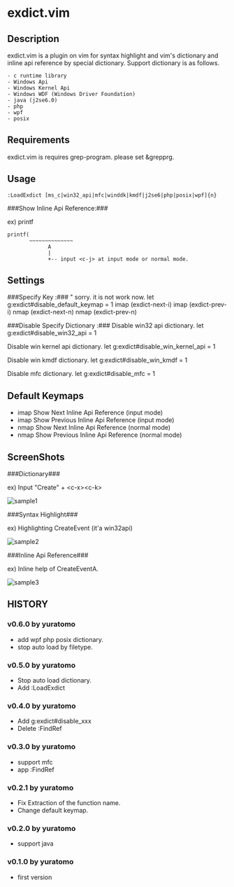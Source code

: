 exdict.vim
==========

Description
-----------
exdict.vim is a plugin on vim for syntax highlight and vim's dictionary and inline api reference by special dictionary.
Support dictionary is as follows.

    - c runtime library
    - Windows Api
    - Windows Kernel Api
    - Windows WDF (Windows Driver Foundation)
    - java (j2se6.0)
    - php
    - wpf
    - posix

Requirements
------------
exdict.vim is requires grep-program. 
please set &grepprg.

Usage
-----

    :LoadExdict [ms_c|win32_api|mfc|winddk|kmdf|j2se6|php|posix|wpf]{n}


###Show Inline Api Reference:###

ex) printf

    printf(
           ~~~~~~~~~~~~~~
                 A
                 |
                 +-- input <c-j> at input mode or normal mode.

Settings
--------

###Specify Key :###
    " sorry. it is not work now.
    let g:exdict#disable_default_keymap = 1
    imap <buffer><c-UP>   <ESC><Plug>(exdict-next-i)
    imap <buffer><c-DOWN> <ESC><Plug>(exdict-prev-i)
    nmap <buffer><c-UP>   <Plug>(exdict-next-n)
    nmap <buffer><c-DOWN> <Plug>(exdict-prev-n)


###Disable Specify Dictionary :###
Disable win32 api dictionary.
    let g:exdict#disable_win32_api = 1

Disable win kernel api dictionary.
    let g:exdict#disable_win_kernel_api = 1

Disable win kmdf dictionary.
    let g:exdict#disable_win_kmdf = 1

Disable mfc dictionary.
    let g:exdict#disable_mfc = 1


Default Keymaps
---------------
* imap <c-DOWN> Show Next Inline Api Reference (input mode)
* imap <c-UP>   Show Previous Inline Api Reference (input mode)
* nmap <c-DOWN> Show Next Inline Api Reference (normal mode)
* nmap <c-UP>   Show Previous Inline Api Reference (normal mode)

ScreenShots
-----------

###Dictionary###

ex) Input "Create" + &lt;c-x&gt;&lt;c-k&gt;

![sample1](http://yuratomo.up.seesaa.net/image/exdictvim_v0.1.0.001.png "sample1")

###Syntax Highlight###

ex) Highlighting CreateEvent (it'a win32api)

![sample2](http://yuratomo.up.seesaa.net/image/exdictvim_v0.1.0.002.png "sample2")

###Inline Api Reference###

ex) Inline help of CreateEventA.

![sample3](http://yuratomo.up.seesaa.net/image/exdictvim_v0.1.0.003.png "sample3")


HISTORY
-------
### v0.6.0 by yuratomo ###
* add wpf php posix dictionary.
* stop auto load by filetype.

### v0.5.0 by yuratomo ###
* Stop auto load dictionary.
* Add :LoadExdict

### v0.4.0 by yuratomo ###
* Add g:exdict#disable_xxx
* Delete :FindRef

### v0.3.0 by yuratomo ###
* support mfc
* app :FindRef

### v0.2.1 by yuratomo ###
* Fix Extraction of the function name.
* Change default keymap.

### v0.2.0 by yuratomo ###
* support java

### v0.1.0 by yuratomo ###
* first version



